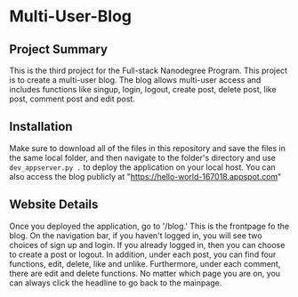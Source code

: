 # Multi-User-Blog

## Project Summary
This is the third project for the Full-stack Nanodegree Program. This project is to create a multi-user blog. The blog allows multi-user access and includes functions like singup, login, logout, create post, delete post, like post, comment post and edit post. 

## Installation
Make sure to download all of the files in this repository and save the files in the same local folder, and then navigate to the folder's directory and use `dev_appserver.py .` to deploy the application on your local host. You can also access the blog publicly at "https://hello-world-167018.appspot.com"

## Website Details
Once you deployed the application, go to '/blog.' This is the frontpage fo the blog. On the navigation bar, if you haven't logged in, you will see two choices of sign up and login. If you already logged in, then you can choose to create a post or logout. In addition, under each post, you can find four functions, edit, delete, like and unlike. Furthermore, under each comment, there are edit and delete functions. No matter which page you are on, you can always click the headline to go back to the mainpage. 
